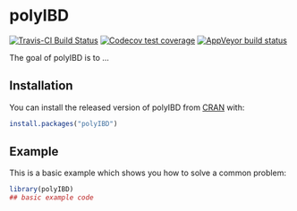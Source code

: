 
# polyIBD

<!-- badges: start -->
[![Travis-CI Build Status](https://travis-ci.org/nickbrazeau/polyIBD.svg?branch=master)](https://travis-ci.org/nickbrazeau/polyIBD)
[![Codecov test coverage](https://codecov.io/gh/nickbrazeau/polyIBD/branch/master/graph/badge.svg)](https://codecov.io/gh/nickbrazeau/polyIBD?branch=master)
[![AppVeyor build status](https://ci.appveyor.com/api/projects/status/github/nickbrazeau/polyIBD?branch=master&svg=true)](https://ci.appveyor.com/project/nickbrazeau/polyIBD)
<!-- badges: end -->

The goal of polyIBD is to ...

## Installation

You can install the released version of polyIBD from [CRAN](https://CRAN.R-project.org) with:

``` r
install.packages("polyIBD")
```

## Example

This is a basic example which shows you how to solve a common problem:

``` r
library(polyIBD)
## basic example code
```

